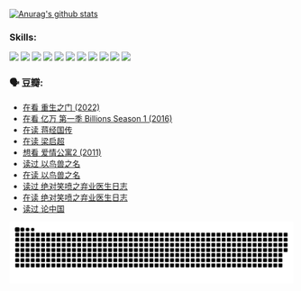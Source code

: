 
[![Anurag's github stats](https://github-readme-stats.vercel.app/api?username=w940853815)](https://github.com/anuraghazra/github-readme-stats)

### Skills:

<code><img height="32" src="https://cdn.jsdelivr.net/npm/simple-icons@v5/icons/python.svg"></code>
<code><img height="32" src="https://cdn.jsdelivr.net/npm/simple-icons@v5/icons/javascript.svg"></code>
<code><img height="32" src="https://cdn.jsdelivr.net/npm/simple-icons@v5/icons/django.svg"></code>
<code><img height="32" src="https://cdn.jsdelivr.net/npm/simple-icons@v5/icons/flask.svg"></code>
<code><img height="32" src="https://cdn.jsdelivr.net/npm/simple-icons@v5/icons/vuetify.svg"></code>
<code><img height="32" src="https://cdn.jsdelivr.net/npm/simple-icons@v5/icons/git.svg"></code>
<code><img height="32" src="https://cdn.jsdelivr.net/npm/simple-icons@v5/icons/docker.svg"></code>
<code><img height="32" src="https://cdn.jsdelivr.net/npm/simple-icons@v5/icons/postgresql.svg"></code>
<code><img height="32" src="https://cdn.jsdelivr.net/npm/simple-icons@v5/icons/elasticsearch.svg"></code>
<code><img height="32" src="https://cdn.jsdelivr.net/npm/simple-icons@v5/icons/macos.svg"></code>
<code><img height="32" src="https://cdn.jsdelivr.net/npm/simple-icons@v5/icons/linux.svg"></code>

### 🗣 豆瓣:

<!-- DOUBAN-ACTIVITIES:START -->
- [在看 重生之门‎ (2022)](https://www.douban.com/people/136069238/status/3882598762/?_i=54158103)
- [在看 亿万 第一季 Billions Season 1‎ (2016)](https://www.douban.com/people/136069238/status/3878098700/?_i=54158103)
- [在读 蒋经国传](https://www.douban.com/people/136069238/status/3877458956/?_i=54158103)
- [在读 梁启超](https://www.douban.com/people/136069238/status/3876806133/?_i=54158103)
- [想看 爱情公寓2‎ (2011)](https://www.douban.com/people/136069238/status/3876682115/?_i=54158103)
- [读过 以鸟兽之名](https://www.douban.com/people/136069238/status/3876369302/?_i=54158103)
- [在读 以鸟兽之名](https://www.douban.com/people/136069238/status/3869094471/?_i=54158103)
- [读过 绝对笑喷之弃业医生日志](https://www.douban.com/people/136069238/status/3869093225/?_i=54158103)
- [在读 绝对笑喷之弃业医生日志](https://www.douban.com/people/136069238/status/3862106751/?_i=54158103)
- [读过 论中国](https://www.douban.com/people/136069238/status/3862105795/?_i=54158103)
<!-- DOUBAN-ACTIVITIES:END -->


![Snake animation](https://raw.githubusercontent.com/w940853815/w940853815/output/github-contribution-grid-snake.svg)

<!--
**w940853815/w940853815** is a ✨ _special_ ✨ repository because its `README.md` (this file) appears on your GitHub profile.

Here are some ideas to get you started:

- 🔭 I’m currently working on ...
- 🌱 I’m currently learning ...
- 👯 I’m looking to collaborate on ...
- 🤔 I’m looking for help with ...
- 💬 Ask me about ...
- 📫 How to reach me: ...
- 😄 Pronouns: ...
- ⚡ Fun fact: ...
-->
